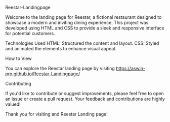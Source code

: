 Reestar-Landingpage

Welcome to the landing page for Reestar, a fictional restaurant designed to showcase a modern and inviting dining experience. This project was developed using HTML and CSS to provide a sleek and responsive interface for potential customers.

Technologies Used
  HTML: Structured the content and layout.
  CSS: Styled and animated the elements to enhance visual appeal.
  
How to View

You can explore the Reestar landing page by visiting  https://aswin-pro.github.io/Reestar-Landingpage/

Contributing

If you'd like to contribute or suggest improvements, please feel free to open an issue or create a pull request. Your feedback and contributions are highly valued!

Thank you for visiting and Reestar Landing page!
